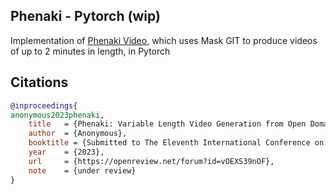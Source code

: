 ## Phenaki - Pytorch (wip)

Implementation of <a href="https://phenaki.video/">Phenaki Video</a>, which uses Mask GIT to produce videos of up to 2 minutes in length, in Pytorch

## Citations

```bibtex
@inproceedings{
anonymous2023phenaki,
    title   = {Phenaki: Variable Length Video Generation from Open Domain Textual Descriptions},
    author  = {Anonymous},
    booktitle = {Submitted to The Eleventh International Conference on Learning Representations },
    year    = {2023},
    url     = {https://openreview.net/forum?id=vOEXS39nOF},
    note    = {under review}
}
```
